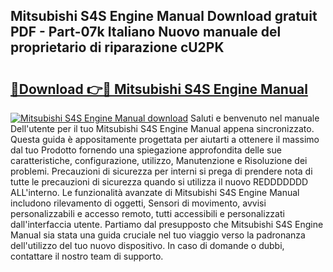 ## Mitsubishi S4S Engine Manual Download gratuit PDF - Part-07k Italiano Nuovo manuale del proprietario di riparazione cU2PK

# <h2><a href="http://dffgnl.blite.top/?on=Mitsubishi+S4S+Engine+Manual">🔗Download 👉🔴 Mitsubishi S4S Engine Manual</a></h2>

[![Mitsubishi S4S Engine Manual download](https://i.imgur.com/lujVjoI.png)](http://dffgnl.blite.top/?on=Mitsubishi+S4S+Engine+Manual)
Saluti e benvenuto nel manuale Dell'utente per il tuo Mitsubishi S4S Engine Manual appena sincronizzato. Questa guida è appositamente progettata per aiutarti a ottenere il massimo dal tuo Prodotto fornendo una spiegazione approfondita delle sue caratteristiche, configurazione, utilizzo, Manutenzione e Risoluzione dei problemi. Precauzioni di sicurezza per interni si prega di prendere nota di tutte le precauzioni di sicurezza quando si utilizza il nuovo REDDDDDDD ALL'interno. Le funzionalità avanzate di Mitsubishi S4S Engine Manual includono rilevamento di oggetti, Sensori di movimento, avvisi personalizzabili e accesso remoto, tutti accessibili e personalizzati dall'interfaccia utente. Partiamo dal presupposto che Mitsubishi S4S Engine Manual sia stata una guida cruciale nel tuo viaggio verso la padronanza dell'utilizzo del tuo nuovo dispositivo. In caso di domande o dubbi, contattare il nostro team di supporto.
